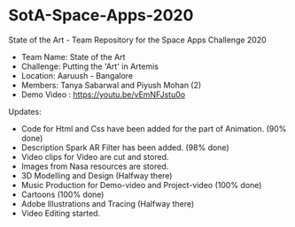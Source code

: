 # SotA-Space-Apps-2020
 State of the Art - Team Repository for the Space Apps Challenge 2020

- Team Name: State of the Art
- Challenge: Putting the 'Art' in Artemis
- Location: Aaruush - Bangalore
- Members: Tanya Sabarwal and Piyush Mohan (2)
- Demo Video : https://youtu.be/vEmNFJstu0o

Updates:
 - Code for Html and Css have been added for the part of Animation. (90% done)
 - Description Spark AR Filter has been added. (98% done)
 - Video clips for Video are cut and stored.
 - Images from Nasa resources are stored.
 - 3D Modelling and Design (Halfway there)
 - Music Production for Demo-video and Project-video (100% done)
 - Cartoons (100% done)
 - Adobe Illustrations and Tracing (Halfway there)
 - Video Editing started.
